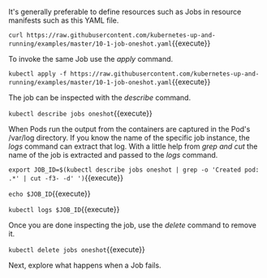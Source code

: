 It's generally preferable to define resources such as Jobs in resource manifests such as this YAML file.

`curl https://raw.githubusercontent.com/kubernetes-up-and-running/examples/master/10-1-job-oneshot.yaml`{{execute}}

To invoke the same Job use the _apply_ command.

`kubectl apply -f https://raw.githubusercontent.com/kubernetes-up-and-running/examples/master/10-1-job-oneshot.yaml`{{execute}}

The job can be inspected with the _describe_ command.

`kubectl describe jobs oneshot`{{execute}}

When Pods run the output from the containers are captured in the Pod's /var/log directory. If you know the name of the specific job instance, the _logs_ command can extract that log. With a little help from _grep and cut_ the name of the job is extracted and passed to the _logs_ command.

`export JOB_ID=$(kubectl describe jobs oneshot | grep -o 'Created pod: .*' | cut -f3- -d' ')`{{execute}}

`echo $JOB_ID`{{execute}}

`kubectl logs $JOB_ID`{{execute}}

Once you are done inspecting the job, use the _delete_ command to remove it.

`kubectl delete jobs oneshot`{{execute}}

Next, explore what happens when a Job fails.